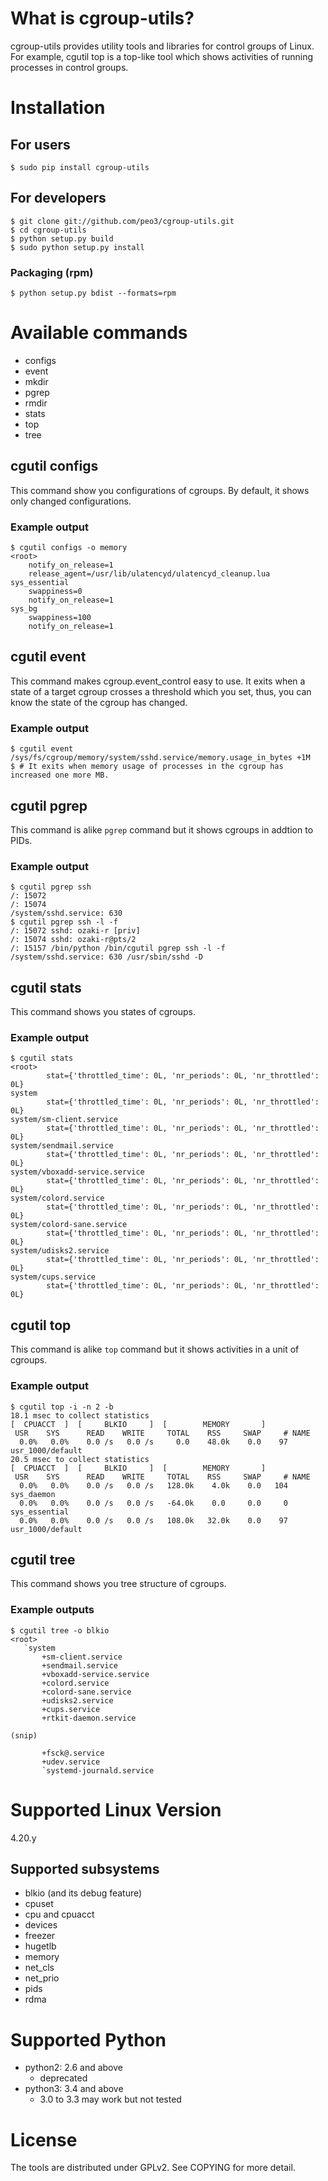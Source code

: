 # What is cgroup-utils?

cgroup-utils provides utility tools and libraries for control groups of Linux.
For example, cgutil top is a top-like tool which shows activities of running processes in control groups.

# Installation

## For users

    $ sudo pip install cgroup-utils

## For developers

    $ git clone git://github.com/peo3/cgroup-utils.git
    $ cd cgroup-utils
    $ python setup.py build
    $ sudo python setup.py install

### Packaging (rpm)

    $ python setup.py bdist --formats=rpm

# Available commands

- configs
- event
- mkdir
- pgrep
- rmdir
- stats
- top
- tree

## cgutil configs

This command show you configurations of cgroups.
By default, it shows only changed configurations.

### Example output

    $ cgutil configs -o memory
    <root>
        notify_on_release=1
    	release_agent=/usr/lib/ulatencyd/ulatencyd_cleanup.lua
    sys_essential
    	swappiness=0
    	notify_on_release=1
    sys_bg
    	swappiness=100
    	notify_on_release=1

## cgutil event

This command makes cgroup.event\_control easy to use.
It exits when a state of a target cgroup crosses a threshold which you set,
thus, you can know the state of the cgroup has changed.

### Example output

    $ cgutil event /sys/fs/cgroup/memory/system/sshd.service/memory.usage_in_bytes +1M
    $ # It exits when memory usage of processes in the cgroup has increased one more MB.

## cgutil pgrep

This command is alike `pgrep` command but it shows cgroups in addtion to PIDs.

### Example output

    $ cgutil pgrep ssh
    /: 15072
    /: 15074
    /system/sshd.service: 630
    $ cgutil pgrep ssh -l -f
    /: 15072 sshd: ozaki-r [priv]
    /: 15074 sshd: ozaki-r@pts/2
    /: 15157 /bin/python /bin/cgutil pgrep ssh -l -f
    /system/sshd.service: 630 /usr/sbin/sshd -D

## cgutil stats

This command shows you states of cgroups.

### Example output

    $ cgutil stats
    <root>
            stat={'throttled_time': 0L, 'nr_periods': 0L, 'nr_throttled': 0L}
    system  
            stat={'throttled_time': 0L, 'nr_periods': 0L, 'nr_throttled': 0L}
    system/sm-client.service
            stat={'throttled_time': 0L, 'nr_periods': 0L, 'nr_throttled': 0L}
    system/sendmail.service
            stat={'throttled_time': 0L, 'nr_periods': 0L, 'nr_throttled': 0L}
    system/vboxadd-service.service
            stat={'throttled_time': 0L, 'nr_periods': 0L, 'nr_throttled': 0L}
    system/colord.service
            stat={'throttled_time': 0L, 'nr_periods': 0L, 'nr_throttled': 0L}
    system/colord-sane.service
            stat={'throttled_time': 0L, 'nr_periods': 0L, 'nr_throttled': 0L}
    system/udisks2.service
            stat={'throttled_time': 0L, 'nr_periods': 0L, 'nr_throttled': 0L}
    system/cups.service
            stat={'throttled_time': 0L, 'nr_periods': 0L, 'nr_throttled': 0L}

## cgutil top

This command is alike `top` command but it shows activities in a unit of cgroups.

### Example output

    $ cgutil top -i -n 2 -b
    18.1 msec to collect statistics
    [  CPUACCT  ]  [     BLKIO     ]  [        MEMORY       ]
     USR    SYS      READ    WRITE     TOTAL    RSS     SWAP     # NAME
      0.0%   0.0%    0.0 /s   0.0 /s     0.0    48.0k    0.0    97 usr_1000/default
    20.5 msec to collect statistics
    [  CPUACCT  ]  [     BLKIO     ]  [        MEMORY       ]
     USR    SYS      READ    WRITE     TOTAL    RSS     SWAP     # NAME
      0.0%   0.0%    0.0 /s   0.0 /s   128.0k    4.0k    0.0   104 sys_daemon
      0.0%   0.0%    0.0 /s   0.0 /s   -64.0k    0.0     0.0     0 sys_essential
      0.0%   0.0%    0.0 /s   0.0 /s   108.0k   32.0k    0.0    97 usr_1000/default

## cgutil tree

This command shows you tree structure of cgroups.

### Example outputs
    $ cgutil tree -o blkio
    <root>
       `system
           +sm-client.service
           +sendmail.service
           +vboxadd-service.service
           +colord.service
           +colord-sane.service
           +udisks2.service
           +cups.service
           +rtkit-daemon.service

    (snip)

           +fsck@.service
           +udev.service
           `systemd-journald.service

# Supported Linux Version

4.20.y

## Supported subsystems

- blkio (and its debug feature)
- cpuset
- cpu and cpuacct
- devices
- freezer
- hugetlb
- memory
- net\_cls
- net\_prio
- pids
- rdma

# Supported Python

- python2: 2.6 and above
  - deprecated
- python3: 3.4 and above
  - 3.0 to 3.3 may work but not tested

# License

The tools are distributed under GPLv2. See COPYING for more detail.
